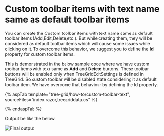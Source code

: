 # Custom toolbar items with text name same as default toolbar items

You can create the Custom toolbar items with text name same as default toolbar items (Add,Edit,Delete,etc.). But while creating them, they will be considered as default toolbar items which will cause some issues while clicking on it. To overcome this behavior, we suggest you to define the **Id** property for custom toolbar items.

This is demonstrated in the below sample code where we have custom toolbar items with text same as **Add** and **Delete** buttons. These toolbar buttons will be enabled only when TreeGridEditSettings is defined in TreeGrid. So custom toolbar will be disabled state considering it as default toolbar item. We have overcome that behaviour by defining the Id property.

{% aspTab template="tree-grid/how-to/custom-toolbar-text", sourceFiles="index.razor,treegriddata.cs" %}

{% endaspTab %}

Output be like the below.

![`Final output`](../images/custom-toolbar-text.PNG)